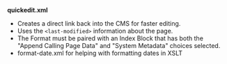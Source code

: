 **quickedit.xml**

* Creates a direct link back into the CMS for faster editing.
* Uses the `<last-modified>` information about the page.
* The Format must be paired with an Index Block that has both the "Append Calling Page Data" and "System Metadata" choices selected.
* format-date.xml for helping with formatting dates in XSLT
